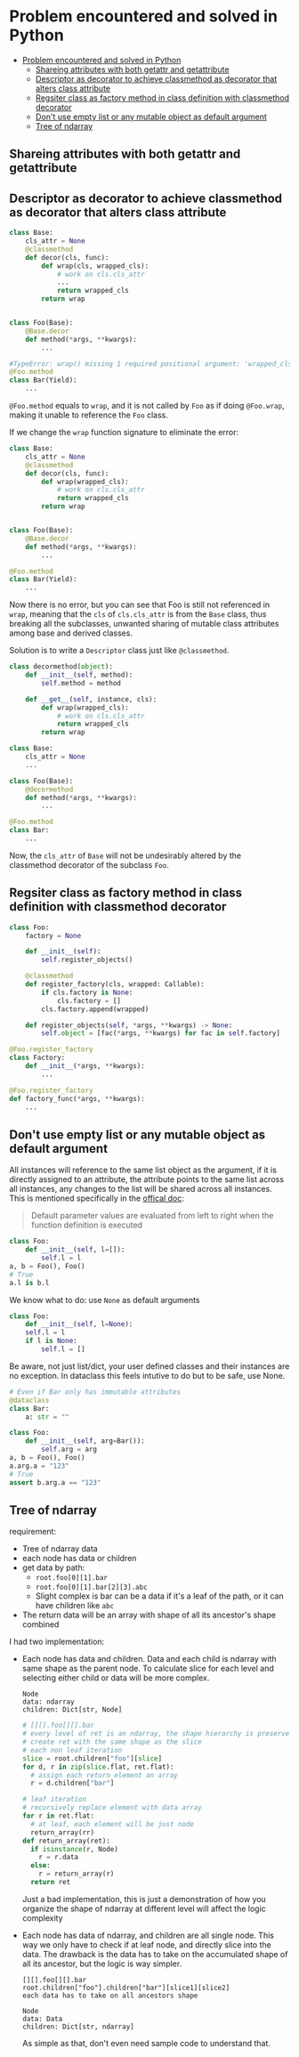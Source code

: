 # Problem encountered and solved in Python

<!--toc:start-->
- [Problem encountered and solved in Python](#problem-encountered-and-solved-in-python)
  - [Shareing attributes with both getattr and getattribute](#shareing-attributes-with-both-getattr-and-getattribute)
  - [Descriptor as decorator to achieve classmethod as decorator that alters class attribute](#descriptor-as-decorator-to-achieve-classmethod-as-decorator-that-alters-class-attribute)
  - [Regsiter class as factory method in class definition with classmethod decorator](#regsiter-class-as-factory-method-in-class-definition-with-classmethod-decorator)
  - [Don't use empty list or any mutable object as default argument](#dont-use-empty-list-or-any-mutable-object-as-default-argument)
  - [Tree of ndarray](#tree-of-ndarray)
<!--toc:end-->

## Shareing attributes with both getattr and getattribute

## Descriptor as decorator to achieve classmethod as decorator that alters class attribute

```python
class Base:
    cls_attr = None
    @classmethod
    def decor(cls, func):
        def wrap(cls, wrapped_cls):
            # work on cls.cls_attr
            ...
            return wrapped_cls
        return wrap


class Foo(Base):
    @Base.decor
    def method(*args, **kwargs):
        ...

#TypeError: wrap() missing 1 required positional argument: 'wrapped_cls'
@Foo.method
class Bar(Yield):
    ...
```

`@Foo.method` equals to `wrap`, and it is not called by `Foo` as if doing `@Foo.wrap`,
making it unable to reference the `Foo` class.

If we change the `wrap` function signature to eliminate the error:

```python
class Base:
    cls_attr = None
    @classmethod
    def decor(cls, func):
        def wrap(wrapped_cls):
            # work on cls.cls_attr
            return wrapped_cls
        return wrap


class Foo(Base):
    @Base.decor
    def method(*args, **kwargs):
        ...

@Foo.method
class Bar(Yield):
    ...
```

Now there is no error, but you can see that Foo is still not referenced
in `wrap`, meaning that the `cls` of `cls.cls_attr` is from the `Base` class,
thus breaking all the subclasses, unwanted sharing of mutable class attributes
among base and derived classes.

Solution is to write a `Descriptor` class just like `@classmethod`.

```python
class decormethod(object):
    def __init__(self, method):
        self.method = method

    def __get__(self, instance, cls):
        def wrap(wrapped_cls):
            # work on cls.cls_attr
            return wrapped_cls
        return wrap

class Base:
    cls_attr = None
    ...

class Foo(Base):
    @decormethod
    def method(*args, **kwargs):
        ...

@Foo.method
class Bar:
    ...
```

Now, the `cls_attr` of `Base` will not be undesirably altered by the classmethod
decorator of the subclass `Foo`.

## Regsiter class as factory method in class definition with classmethod decorator

```python
class Foo:
    factory = None

    def __init__(self):
        self.register_objects()

    @classmethod
    def register_factory(cls, wrapped: Callable):
        if cls.factory is None:
            cls.factory = []
        cls.factory.append(wrapped)

    def register_objects(self, *args, **kwargs) -> None:
        self.object = [fac(*args, **kwargs) for fac in self.factory]

@Foo.register_factory
class Factory:
    def __init__(*args, **kwargs):
        ...

@Foo.register_factory
def factory_func(*args, **kwargs):
    ...
```

## Don't use empty list or any mutable object as default argument

All instances will reference to the same list object as the argument,
if it is directly assigned to an attribute, the attribute points to
the same list across all instances, any changes to the list will be
shared across all instances.
This is mentioned specifically in the
[offical doc](https://docs.python.org/3/reference/compound_stmts.html#function-definitions):

> Default parameter values are evaluated from left to right when the
> function definition is executed

```python
class Foo:
    def __init__(self, l=[]):
        self.l = l
a, b = Foo(), Foo()
# True
a.l is b.l
```

We know what to do: use `None` as default arguments

```python
class Foo:
    def __init__(self, l=None):
    self.l = l
    if l is None:
        self.l = []
```

Be aware, not just list/dict, your user defined classes and their instances
are no exception. In dataclass this feels intutive to do but to be safe,
use None.

```python
# Even if Bar only has immutable attributes
@dataclass
class Bar:
    a: str = ""

class Foo:
    def __init__(self, arg=Bar()):
        self.arg = arg
a, b = Foo(), Foo()
a.arg.a = "123"
# True
assert b.arg.a == "123"
```

## Tree of ndarray

requirement:

- Tree of ndarray data
- each node has data or children
- get data by path:
  - `root.foo[0][1].bar`
  - `root.foo[0][1].bar[2][3].abc`
  - Slight complex is bar can be a data if it's a leaf of the path, or it can
    have children like `abc`
- The return data will be an array with shape of all its ancestor's shape combined

I had two implementation:

- Each node has data and children. Data and each child is
  ndarray with same shape as the parent node. To calculate slice for each level
  and selecting either child or data will be more complex.

  ```
  Node
  data: ndarray
  children: Dict[str, Node]
  ```

  ```python
  # [][].foo[][].bar
  # every level of ret is an ndarray, the shape hierarchy is preserved
  # create ret with the same shape as the slice
  # each non leaf iteration
  slice = root.children["foo"][slice]
  for d, r in zip(slice.flat, ret.flat):
    # assign each return element an array
    r = d.children["bar"]

  # leaf iteration
  # recursively replace element with data array
  for r in ret.flat:
    # at leaf, each element will be just node
    return_array(rr)
  def return_array(ret):
    if isinstance(r, Node)
      r = r.data
    else:
      r = return_array(r)
    return ret
  ```

  Just a bad implementation, this is just a demonstration of how you organize
  the shape of ndarray at different level will affect the logic complexity

- Each node has data of ndarray, and children are all single node. This way
  we only have to check if at leaf node, and directly slice into the data. The
  drawback is the data has to take on the accumulated shape of all its ancestor,
  but the logic is way simpler.

  ```
  [][].foo[][].bar
  root.children["foo"].children["bar"][slice1][slice2]
  each data has to take on all ancestors shape

  Node
  data: Data
  children: Dict[str, ndarray]
  ```

  As simple as that, don't even need sample code to understand that.
